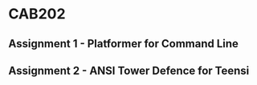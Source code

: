 # CAB202
## Assignment 1 - Platformer for Command Line
## Assignment 2 - ANSI Tower Defence for Teensi
